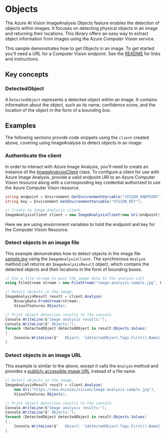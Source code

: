 # Objects

The Azure AI Vision ImageAnalysis Objects feature enables the detection of objects within images. It focuses on detecting physical objects in an image and returning their locations. This library offers an easy way to extract object information from images using the Azure Computer Vision service.

This sample demonstrates how to get Objects in an image. To get started you'll need a URL for a Computer Vision endpoint. See the [README](https://github.com/Azure/azure-sdk-for-net/blob/main/sdk/vision/Azure.AI.Vision.ImageAnalysis/README.md) for links and instructions.

## Key concepts

### DetectedObject

A `DetectedObject` represents a detected object within an image. It contains information about the object, such as its name, confidence score, and the location of the object in the form of a bounding box.

## Examples

The following sections provide code snippets using the `client` created above, covering using ImageAnalysis to detect objects in an image:

### Authenticate the client

In order to interact with Azure Image Analysis, you'll need to create an instance of the [ImageAnalysisClient][imageanalysis_client_class]
class. To configure a client for use with Azure Image Analysis, provide a valid endpoint URI to an Azure Computer Vision resource
along with a corresponding key credential authorized to use the Azure Computer Vison resource.

```C# Snippet:ImageAnalysisAuth
string endpoint = Environment.GetEnvironmentVariable("VISION_ENDPOINT");
string key = Environment.GetEnvironmentVariable("VISION_KEY");

// Create an Image Analysis client.
ImageAnalysisClient client = new ImageAnalysisClient(new Uri(endpoint), new AzureKeyCredential(key));
```

Here we are using enviornment variables to hold the endpoint and key for the Computer Vision Resource.

### Detect objects in an image file

This example demonstrates how to detect objects in the image file [sample.jpg](https://aka.ms/azai/vision/image-analysis-sample.jpg) using the `ImageAnalysisClient`. The synchronous `Analyze` method call returns an `ImageAnalysisResult` object, which contains the detected objects and their locations in the form of bounding boxes.

```C# Snippet:ImageAnalysisObjectsFromFile
// Use a file stream to pass the image data to the analyze call
using FileStream stream = new FileStream("image-analysis-sample.jpg", FileMode.Open);

// Detect objects in the image.
ImageAnalysisResult result = client.Analyze(
    BinaryData.FromStream(stream),
    VisualFeatures.Objects);

// Print object detection results to the console
Console.WriteLine($"Image analysis results:");
Console.WriteLine($" Objects:");
foreach (DetectedObject detectedObject in result.Objects.Values)
{
    Console.WriteLine($"   Object: '{detectedObject.Tags.First().Name}', Bounding box {detectedObject.BoundingBox.ToString()}");
}
```

### Detect objects in an image URL

This example is similar to the above, except it calls the `Analyze` method and provides a [publicly accessible image URL](https://aka.ms/azai/vision/image-analysis-sample.jpg) instead of a file name.

```C# Snippet:ImageAnalysisObjectsFromUrl
// Detect objects in the image.
ImageAnalysisResult result = client.Analyze(
    new Uri("https://aka.ms/azai/vision/image-analysis-sample.jpg"),
    VisualFeatures.Objects);

// Print object detection results to the console
Console.WriteLine($"Image analysis results:");
Console.WriteLine($" Objects:");
foreach (DetectedObject detectedObject in result.Objects.Values)
{
    Console.WriteLine($"   Object: '{detectedObject.Tags.First().Name}', Bounding box {detectedObject.BoundingBox.ToString()}");
}
```

[imageanalysis_client_class]: https://github.com/Azure/azure-sdk-for-net/blob/main/sdk/vision/Azure.AI.Vision.ImageAnalysis/src/Generated/ImageAnalysisClient.cs